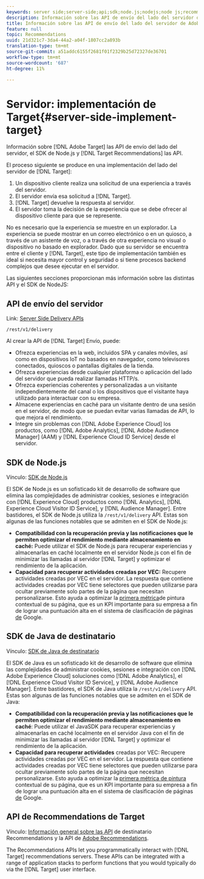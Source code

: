 ```yaml
---
keywords: server side;server-side;api;sdk;node.js;nodejs;node js;recommendations api;api:apis
description: Información sobre las API de envío del lado del servidor de Adobe Target, el SDK de Node.js y las API de Recommendations de Destinatario.
title: Información sobre las API de envío del lado del servidor de Adobe Target, el SDK de Node.js y las API de Recommendations de Destinatario.
feature: null
topic: Recommendations
uuid: 21d321c7-3da4-44a2-a04f-1807cc2a893b
translation-type: tm+mt
source-git-commit: a51addc6155f2681f01f2329b25d72327de36701
workflow-type: tm+mt
source-wordcount: '687'
ht-degree: 11%

---
```



# Servidor: implementación de Target{#server-side-implement-target}

Información sobre [!DNL Adobe Target] las API de envío del lado del servidor, el SDK de Node.js y [!DNL Target Recommendations] las API.

El proceso siguiente se produce en una implementación del lado del servidor de [!DNL Target]:

1. Un dispositivo cliente realiza una solicitud de una experiencia a través del servidor.
1. El servidor envía esa solicitud a [!DNL Target].
1. [!DNL Target] devuelve la respuesta al servidor.
1. El servidor toma la decisión de la experiencia que se debe ofrecer al dispositivo cliente para que se represente.

No es necesario que la experiencia se muestre en un explorador. La experiencia se puede mostrar en un correo electrónico o en un quiosco, a través de un asistente de voz, o a través de otra experiencia no visual o dispositivo no basado en explorador. Dado que su servidor se encuentra entre el cliente y [!DNL Target], este tipo de implementación también es ideal si necesita mayor control y seguridad o si tiene procesos backend complejos que desee ejecutar en el servidor.

Las siguientes secciones proporcionan más información sobre las distintas API y el SDK de NodeJS:

## API de envío del servidor

Link: [Server Side Delivery APIs](https://developers.adobetarget.com/api/delivery-api/)

`/rest/v1/delivery`

Al crear la API de [!DNL Target] Envío, puede:

* Ofrezca experiencias en la web, incluidos SPA y canales móviles, así como en dispositivos IoT no basados en navegador, como televisores conectados, quioscos o pantallas digitales de la tienda.
* Ofrezca experiencias desde cualquier plataforma o aplicación del lado del servidor que pueda realizar llamadas HTTP/s.
* Ofrezca experiencias coherentes y personalizadas a un visitante independientemente del canal o los dispositivos que el visitante haya utilizado para interactuar con su empresa.
* Almacene experiencias en caché para un visitante dentro de una sesión en el servidor, de modo que se puedan evitar varias llamadas de API, lo que mejora el rendimiento.
* Integre sin problemas con [!DNL Adobe Experience Cloud] los productos, como [!DNL Adobe Analytics], [!DNL Adobe Audience Manager] (AAM) y [!DNL Experience Cloud ID Service] desde el servidor.

## SDK de Node.js

Vínculo: [SDK de Node.js](https://github.com/adobe/target-nodejs-sdk)

El SDK de Node.js es un sofisticado kit de desarrollo de software que elimina las complejidades de administrar cookies, sesiones e integración con [!DNL Experience Cloud] productos como [!DNL Analytics], [!DNL Experience Cloud Visitor ID Service], y [!DNL Audience Manager]. Entre bastidores, el SDK de Node.js utiliza la `/rest/v1/delivery` API. Estas son algunas de las funciones notables que se admiten en el SDK de Node.js:

* **Compatibilidad con la recuperación previa y las notificaciones que le permiten optimizar el rendimiento mediante almacenamiento en caché:** Puede utilizar el SDK de Node.js para recuperar experiencias y almacenarlas en caché localmente en el servidor Node.js con el fin de minimizar las llamadas al servidor [!DNL Target] y optimizar el rendimiento de la aplicación.
* **Capacidad para recuperar actividades creadas por VEC:** Recupere actividades creadas por VEC en el servidor. La respuesta que contiene actividades creadas por VEC tiene selectores que pueden utilizarse para ocultar previamente solo partes de la página que necesitan personalizarse. Esto ayuda a optimizar la [primera métrica](https://developers.google.com/web/fundamentals/performance/user-centric-performance-metrics.html)de pintura contextual de su página, que es un KPI importante para su empresa a fin de lograr una puntuación alta en el sistema de clasificación de páginas [de](https://en.wikipedia.org/wiki/PageRank) Google.

## SDK de Java de destinatario

Vínculo: [SDK de Java de destinatario](https://github.com/adobe/target-java-sdk)

El SDK de Java es un sofisticado kit de desarrollo de software que elimina las complejidades de administrar cookies, sesiones e integración con [!DNL Adobe Experience Cloud] soluciones como [!DNL Adobe Analytics], el [!DNL Experience Cloud Visitor ID Service], y [!DNL Adobe Audience Manager]. Entre bastidores, el SDK de Java utiliza la `/rest/v1/delivery` API. Estas son algunas de las funciones notables que se admiten en el SDK de Java:

* **Compatibilidad con la recuperación previa y las notificaciones que le permiten optimizar el rendimiento mediante almacenamiento en caché**: Puede utilizar el JavaSDK para recuperar experiencias y almacenarlas en caché localmente en el servidor Java con el fin de minimizar las llamadas al servidor [!DNL Target] y optimizar el rendimiento de la aplicación.
* **Capacidad para recuperar actividades** creadas por VEC: Recupere actividades creadas por VEC en el servidor. La respuesta que contiene actividades creadas por VEC tiene selectores que pueden utilizarse para ocultar previamente solo partes de la página que necesitan personalizarse. Esto ayuda a optimizar la [primera métrica de pintura](https://developers.google.com/web/fundamentals/performance/user-centric-performance-metrics.html) contextual de su página, que es un KPI importante para su empresa a fin de lograr una puntuación alta en el sistema de clasificación de páginas [de](https://en.wikipedia.org/wiki/PageRank) Google.

## API de Recommendations de Target

Vínculo: [Información general sobre las API](https://developers.adobetarget.com/api/recommendations) de destinatario Recommendations y la API de [Adobe Recommendations](https://docs.adobe.com/content/help/en/target-learn/recommendations-api-tutorial/recs-api-overview.html).

The Recommendations APIs let you programmatically interact with [!DNL Target] recommendations servers. These APIs can be integrated with a range of application stacks to perform functions that you would typically do via the [!DNL Target] user interface.
